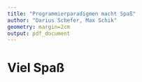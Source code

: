 ```yaml
---
title: "Programmierparadigmen macht Spaß"
author: "Darius Schefer, Max Schik"
geometry: margin=2cm
output: pdf_document
---
```

# Viel Spaß

